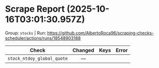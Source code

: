 # Scrape Report (2025-10-16T03:01:30.957Z)

Group: `stocks`  |  Run: https://github.com/AlbertoRoca96/scraping-checks-scheduler/actions/runs/18548903188

| Check | Changed | Keys | Error |
|---|:---:|:--|:--|
| `stock_ntdoy_global_quote` | — |  |  |
